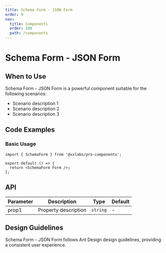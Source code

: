 ```yaml
---
title: Schema Form - JSON Form
order: 9
nav:
  title: Components
  order: 100
  path: /components
---
```


# Schema Form - JSON Form

## When to Use

Schema Form - JSON Form is a powerful component suitable for the following scenarios:

- Scenario description 1
- Scenario description 2
- Scenario description 3

## Code Examples

### Basic Usage

```tsx | pure
import { SchemaForm } from '@xxlabs/pro-components';

export default () => {
  return <SchemaForm Form />;
};
```

## API

| Parameter | Description          | Type     | Default |
| --------- | -------------------- | -------- | ------- |
| prop1     | Property description | `string` | -       |

## Design Guidelines

Schema Form - JSON Form follows Ant Design design guidelines, providing a consistent user experience.
